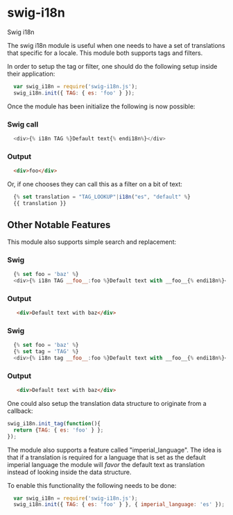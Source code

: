 swig-i18n
=========

Swig i18n

The swig i18n module is useful when one needs to have a set of translations that 
specific for a locale. This module both supports tags and filters. 

In order to setup the tag or filter, one should do the following setup inside
their application:

```javascript
  var swig_i18n = require('swig-i18n.js');
  swig_i18n.init({ TAG: { es: 'foo' } });
```

Once the  module has been initialize the following is now possible:

### Swig call
```javascript
  <div>{% i18n TAG %}Default text{% endi18n%}</div>
```

### Output
```html
  <div>foo</div>
```

Or, if one chooses they can call this as a filter on a bit of text:

```javascript
  {% set translation = "TAG_LOOKUP"|i18n("es", "default" %}
  {{ translation }}
```  

## Other Notable Features

This module also supports simple search and replacement:

### Swig

```javascript
  {% set foo = 'baz' %}
  <div>{% i18n TAG __foo__:foo %}Default text with __foo__{% endi18n%}</div>
```

### Output
```html
   <div>Default text with baz</div>
```

### Swig
```javascript
  {% set foo = 'baz' %}
  {% set tag = 'TAG' %}
  <div>{% i18n tag __foo__:foo %}Default text with __foo__{% endi18n%}</div>
```

### Output
```html
   <div>Default text with baz</div>
```

One could also setup the translation data structure to originate from a callback:

```javascript
swig_i18n.init_tag(function(){ 
  return {TAG: { es: 'foo' } };
});
```

The module also supports a feature called "imperial_language". The idea is that if
a translation is required for a language that is set as the default imperial language
the module will *favor* the default text as translation instead of looking inside the data
structure.

To enable this functionality the following needs to be done:

```javascript
  var swig_i18n = require('swig-i18n.js');
  swig_i18n.init({ TAG: { es: 'foo' } }, { imperial_language: 'es' });
```

